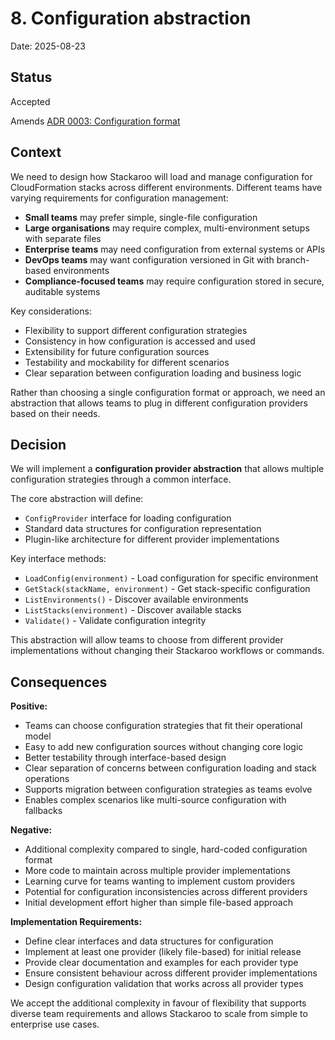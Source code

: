 # 8. Configuration abstraction

Date: 2025-08-23

## Status

Accepted

Amends [ADR 0003: Configuration format](0003-configuration-format.md)

## Context

We need to design how Stackaroo will load and manage configuration for CloudFormation stacks across different environments. Different teams have varying requirements for configuration management:

- **Small teams** may prefer simple, single-file configuration
- **Large organisations** may require complex, multi-environment setups with separate files
- **Enterprise teams** may need configuration from external systems or APIs
- **DevOps teams** may want configuration versioned in Git with branch-based environments
- **Compliance-focused teams** may require configuration stored in secure, auditable systems

Key considerations:
- Flexibility to support different configuration strategies
- Consistency in how configuration is accessed and used
- Extensibility for future configuration sources
- Testability and mockability for different scenarios
- Clear separation between configuration loading and business logic

Rather than choosing a single configuration format or approach, we need an abstraction that allows teams to plug in different configuration providers based on their needs.

## Decision

We will implement a **configuration provider abstraction** that allows multiple configuration strategies through a common interface.

The core abstraction will define:
- `ConfigProvider` interface for loading configuration
- Standard data structures for configuration representation
- Plugin-like architecture for different provider implementations

Key interface methods:
- `LoadConfig(environment)` - Load configuration for specific environment
- `GetStack(stackName, environment)` - Get stack-specific configuration
- `ListEnvironments()` - Discover available environments
- `ListStacks(environment)` - Discover available stacks
- `Validate()` - Validate configuration integrity

This abstraction will allow teams to choose from different provider implementations without changing their Stackaroo workflows or commands.

## Consequences

**Positive:**
- Teams can choose configuration strategies that fit their operational model
- Easy to add new configuration sources without changing core logic
- Better testability through interface-based design
- Clear separation of concerns between configuration loading and stack operations
- Supports migration between configuration strategies as teams evolve
- Enables complex scenarios like multi-source configuration with fallbacks

**Negative:**
- Additional complexity compared to single, hard-coded configuration format
- More code to maintain across multiple provider implementations
- Learning curve for teams wanting to implement custom providers
- Potential for configuration inconsistencies across different providers
- Initial development effort higher than simple file-based approach

**Implementation Requirements:**
- Define clear interfaces and data structures for configuration
- Implement at least one provider (likely file-based) for initial release
- Provide clear documentation and examples for each provider type
- Ensure consistent behaviour across different provider implementations
- Design configuration validation that works across all provider types

We accept the additional complexity in favour of flexibility that supports diverse team requirements and allows Stackaroo to scale from simple to enterprise use cases.